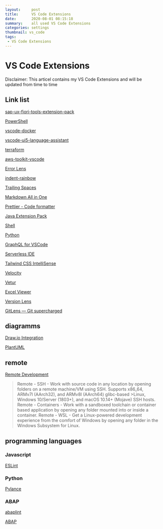 ```yaml
---
layout:     post
title:      VS Code Extensions
date:       2020-08-01 08:15:18
summary:    all used VS Code Extensions
categories: settings
thumbnail: vs_code
tags:
 - VS Code Extensions
---
```


# VS Code Extensions

Disclaimer: This articel contains my VS Code Extensions and will be updated from time to time

## Link list

[sap-ux-fiori-tools-extension-pack](https://marketplace.visualstudio.com/items?itemName=SAPSE.sap-ux-fiori-tools-extension-pack)

[PowerShell](https://marketplace.visualstudio.com/items?itemName=ms-vscode.PowerShell)

[vscode-docker](https://marketplace.visualstudio.com/items?itemName=ms-azuretools.vscode-docker)

[vscode-ui5-language-assistant](https://marketplace.visualstudio.com/items?itemName=SAPOSS.vscode-ui5-language-assistant)

[terraform](https://marketplace.visualstudio.com/items?itemName=HashiCorp.terraform)

[aws-toolkit-vscode](https://marketplace.visualstudio.com/items?itemName=AmazonWebServices.aws-toolkit-vscode)

[Error Lens](https://marketplace.visualstudio.com/items?itemName=usernamehw.errorlens)

[indent-rainbow](https://marketplace.visualstudio.com/items?itemName=oderwat.indent-rainbow)

[Trailing Spaces](https://marketplace.visualstudio.com/items?itemName=shardulm94.trailing-spaces)

[Markdown All in One](https://marketplace.visualstudio.com/items?itemName=yzhang.markdown-all-in-one)

[Prettier - Code formatter](https://marketplace.visualstudio.com/items?itemName=esbenp.prettier-vscode)

[Java Extension Pack](https://marketplace.visualstudio.com/items?itemName=vscjava.vscode-java-pack)

[Shell](https://marketplace.visualstudio.com/items?itemName=bbenoist.shell)

[Python](https://marketplace.visualstudio.com/items?itemName=ms-python.python)

[GraphQL for VSCode](https://marketplace.visualstudio.com/items?itemName=kumar-harsh.graphql-for-vscode)

[Serverless IDE](https://marketplace.visualstudio.com/items?itemName=ThreadHeap.serverless-ide-vscode)

[Tailwind CSS IntelliSense](https://marketplace.visualstudio.com/items?itemName=bradlc.vscode-tailwindcss)

[Velocity](https://marketplace.visualstudio.com/items?itemName=sodatea.velocity)

[Vetur](https://marketplace.visualstudio.com/items?itemName=octref.vetur)

[Excel Viewer](https://marketplace.visualstudio.com/items?itemName=GrapeCity.gc-excelviewer)

[Version Lens](https://marketplace.visualstudio.com/items?itemName=pflannery.vscode-versionlens)

[GitLens — Git supercharged](https://marketplace.visualstudio.com/items?itemName=eamodio.gitlens)

## diagramms

[Draw.io Integration](https://marketplace.visualstudio.com/items?itemName=hediet.vscode-drawio)

[PlantUML](https://marketplace.visualstudio.com/items?itemName=jebbs.plantuml)

## remote

[Remote Development](https://marketplace.visualstudio.com/items?itemName=ms-vscode-remote.vscode-remote-extensionpack)

>Remote - SSH - Work with source code in any location by opening folders on a remote machine/VM using SSH. Supports x86_64, ARMv7l (AArch32), and ARMv8l (AArch64) glibc-based >Linux, Windows 10/Server (1803+), and macOS 10.14+ (Mojave) SSH hosts.
>Remote - Containers - Work with a sandboxed toolchain or container based application by opening any folder mounted into or inside a container.
>Remote - WSL - Get a Linux-powered development experience from the comfort of Windows by opening any folder in the Windows Subsystem for Linux.


## programming languages

### Javascript

[ESLint](https://marketplace.visualstudio.com/items?itemName=dbaeumer.vscode-eslint)

### Python

[Pylance](https://marketplace.visualstudio.com/items?itemName=ms-python.vscode-pylance)

### ABAP

[abaplint](https://marketplace.visualstudio.com/items?itemName=larshp.vscode-abaplint)

[ABAP](https://marketplace.visualstudio.com/items?itemName=larshp.vscode-abap)
